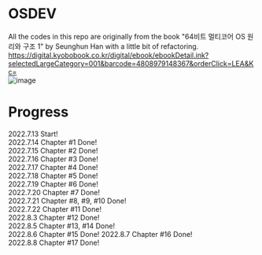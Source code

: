 # OSDEV
All the codes in this repo are originally from the book "64비트 멀티코어 OS 원리와 구조 1" by Seunghun Han with a little bit of refactoring.  
https://digital.kyobobook.co.kr/digital/ebook/ebookDetail.ink?selectedLargeCategory=001&barcode=4808979148367&orderClick=LEA&Kc=  
![image](https://user-images.githubusercontent.com/4629799/182982048-38b91221-1f62-4f77-85ef-462a3491e638.png)

# Progress
2022.7.13 Start!  
2022.7.14 Chapter #1 Done!  
2022.7.15 Chapter #2 Done!  
2022.7.16 Chapter #3 Done!  
2022.7.17 Chapter #4 Done!  
2022.7.18 Chapter #5 Done!  
2022.7.19 Chapter #6 Done!  
2022.7.20 Chapter #7 Done!  
2022.7.21 Chapter #8, #9, #10 Done!  
2022.7.22 Chapter #11 Done!  
2022.8.3 Chapter #12 Done!  
2022.8.5 Chapter #13, #14 Done!  
2022.8.6 Chapter #15 Done!
2022.8.7 Chapter #16 Done!  
2022.8.8 Chapter #17 Done!  
